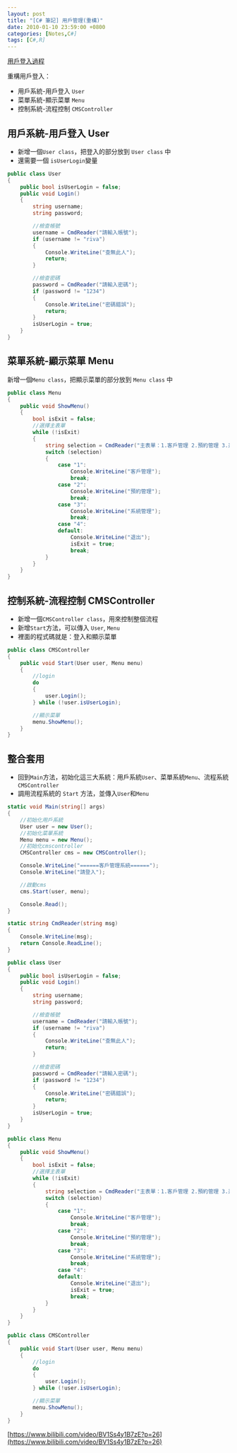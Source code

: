```yaml
---
layout: post
title: "[C# 筆記] 用戶管理(重構)"
date: 2010-01-10 23:59:00 +0800
categories: [Notes,C#]
tags: [C#,R]
---
```


[用戶登入過程](https://riivalin.github.io/posts/2010/01/r-csharp-note-2/#練習函數化用戶登入過程)        

重構用戶登入：
- 用戶系統-用戶登入 `User`
- 菜單系統-顯示菜單 `Menu`
- 控制系統-流程控制 `CMSController`

## 用戶系統-用戶登入 User
- 新增一個`User class`，把登入的部分放到 `User class` 中
- 還需要一個 `isUserLogin`變量

```c#
public class User
{
    public bool isUserLogin = false;
    public void Login()
    {
        string username;
        string password;

        //檢查帳號
        username = CmdReader("請輸入帳號");
        if (username != "riva")
        {
            Console.WriteLine("查無此人");
            return;
        }

        //檢查密碼
        password = CmdReader("請輸入密碼");
        if (password != "1234")
        {
            Console.WriteLine("密碼錯誤");
            return;
        }
        isUserLogin = true;
    }
}
```

## 菜單系統-顯示菜單 Menu
新增一個`Menu class`，把顯示菜單的部分放到 `Menu class` 中

```c#
public class Menu
{
    public void ShowMenu()
    {
        bool isExit = false;
        //選擇主表單
        while (!isExit)
        {
            string selection = CmdReader("主表單：1.客戶管理 2.預約管理 3.系統管理 4.退出/n請選擇：");
            switch (selection)
            {
                case "1":
                    Console.WriteLine("客戶管理");
                    break;
                case "2":
                    Console.WriteLine("預約管理");
                    break;
                case "3":
                    Console.WriteLine("系統管理");
                    break;
                case "4":
                default:
                    Console.WriteLine("退出");
                    isExit = true;
                    break;
            }
        }
    }
}
```

## 控制系統-流程控制 CMSController
- 新增一個`CMSController class`，用來控制整個流程
- 新增`Start`方法，可以傳入 `User`, `Menu`
- 裡面的程式碼就是：登入和顯示菜單

```c#
public class CMSController
{
    public void Start(User user, Menu menu)
    {
        //login
        do
        {
            user.Login();
        } while (!user.isUserLogin);

        //顯示菜單
        menu.ShowMenu();
    }
}
```

## 整合套用
- 回到`Main`方法，初始化這三大系統：用戶系統`User`、菜單系統`Menu`、流程系統`CMSController`
- 調用流程系統的 `Start` 方法，並傳入`User`和`Menu`

```c#
static void Main(string[] args)
{
    //初始化用戶系統
    User user = new User();
    //初始化菜單系統
    Menu menu = new Menu();
    //初始化cmscontroller
    CMSController cms = new CMSController();

    Console.WriteLine("======客戶管理系統======");
    Console.WriteLine("請登入");

    //啟動cms
    cms.Start(user, menu);

    Console.Read();
}

static string CmdReader(string msg)
{
    Console.WriteLine(msg);
    return Console.ReadLine();
}

public class User
{
    public bool isUserLogin = false;
    public void Login()
    {
        string username;
        string password;

        //檢查帳號
        username = CmdReader("請輸入帳號");
        if (username != "riva")
        {
            Console.WriteLine("查無此人");
            return;
        }

        //檢查密碼
        password = CmdReader("請輸入密碼");
        if (password != "1234")
        {
            Console.WriteLine("密碼錯誤");
            return;
        }
        isUserLogin = true;
    }
}

public class Menu
{
    public void ShowMenu()
    {
        bool isExit = false;
        //選擇主表單
        while (!isExit)
        {
            string selection = CmdReader("主表單：1.客戶管理 2.預約管理 3.系統管理 4.退出/n請選擇：");
            switch (selection)
            {
                case "1":
                    Console.WriteLine("客戶管理");
                    break;
                case "2":
                    Console.WriteLine("預約管理");
                    break;
                case "3":
                    Console.WriteLine("系統管理");
                    break;
                case "4":
                default:
                    Console.WriteLine("退出");
                    isExit = true;
                    break;
            }
        }
    }
}

public class CMSController
{
    public void Start(User user, Menu menu)
    {
        //login
        do
        {
            user.Login();
        } while (!user.isUserLogin);

        //顯示菜單
        menu.ShowMenu();
    }
}
```

[https://www.bilibili.com/video/BV1Ss4y1B7zE?p=26](https://www.bilibili.com/video/BV1Ss4y1B7zE?p=26)